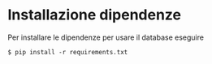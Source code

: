 # Installazione dipendenze
Per installare le dipendenze per usare il database eseguire
```commandline
$ pip install -r requirements.txt
```
